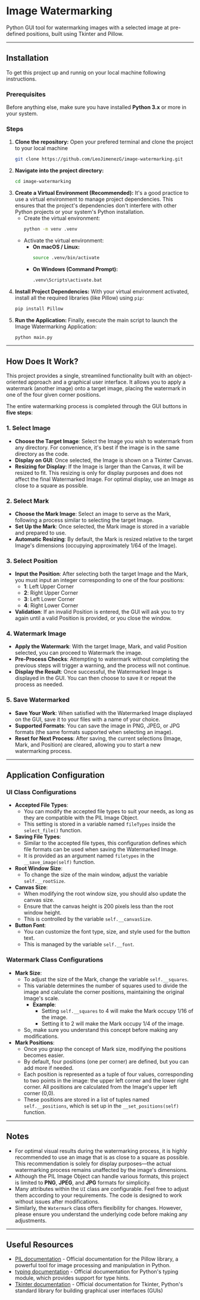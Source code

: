 # Image Watermarking

Python GUI tool for watermarking images with a selected image at pre-defined positions, built using Tkinter and Pillow.

---

## Installation

To get this project up and runnig on your local machine following instructions.

### Prerequisites
Before anything else, make sure you have installed **Python 3.x** or more in your system.

### Steps
1. **Clone the repository:**
Open your prefered terminal and clone the project to your local machine
    ```bash
    git clone https://github.com/LeoJimenezG/image-watermarking.git
    ```
2.  **Navigate into the project directory:**
    ```bash
    cd image-watermarking
    ```
3. **Create a Virtual Environment (Recommended):**
It's a good practice to use a virtual environment to manage project dependencies. This ensures that the project's dependencies don't interfere with other Python projects or your system's Python installation.
    * Create the virtual environment:
        ```bash
        python -m venv .venv
        ```
    * Activate the virtual environment:
        * **On macOS / Linux:**
            ```bash
            source .venv/bin/activate
            ```
        * **On Windows (Command Prompt):**
            ```bash
            .venv\Scripts\activate.bat
            ```
4. **Install Project Dependencies:**
With your virtual environment activated, install all the required libraries (like Pillow) using `pip`:
    ```bash
    pip install Pillow
    ```
5. **Run the Application:**
Finally, execute the main script to launch the Image Watermarking Application:
    ```bash
    python main.py
    ```

---

## How Does It Work?

This project provides a single, streamlined functionality built with an object-oriented approach and a graphical user interface. It allows you to apply a watermark (another image) onto a target image, placing the watermark in one of the four given corner positions.

The entire watermarking process is completed through the GUI buttons in **five steps**:

### 1. Select Image
- **Choose the Target Image**: Select the Image you wish to watermark from any directory. For convenience, it's best if the image is in the same directory as the code.
- **Display on GUI**: Once selected, the Image is shown on a Tkinter Canvas.
- **Resizing for Display**: If the Image is larger than the Canvas, it will be resized to fit. This resizing is only for display purposes and does not affect the final Watermarked Image. For optimal display, use an Image as close to a square as possible.

### 2. Select Mark
- **Choose the Mark Image**: Select an image to serve as the Mark, following a process similar to selecting the target Image.
- **Set Up the Mark**: Once selected, the Mark image is stored in a variable and prepared to use.
- **Automatic Resizing**: By default, the Mark is resized relative to the target Image's dimensions (occupying approximately 1/64 of the Image).

### 3. Select Position
- **Input the Position**: After selecting both the target Image and the Mark, you must input an integer corresponding to one of the four positions:
  - **1**: Left Upper Corner  
  - **2**: Right Upper Corner  
  - **3**: Left Lower Corner  
  - **4**: Right Lower Corner
- **Validation**: If an invalid Position is entered, the GUI will ask you to try again until a valid Position is provided, or you close the window.

### 4. Watermark Image
- **Apply the Watermark**: With the target Image, Mark, and valid Position selected, you can proceed to Watermark the image.
- **Pre-Process Checks**: Attempting to watermark without completing the previous steps will trigger a warning, and the process will not continue.
- **Display the Result**: Once successful, the Watermarked Image is displayed in the GUI. You can then choose to save it or repeat the process as needed.

### 5. Save Watermarked 
- **Save Your Work**: When satisfied with the Watermarked Image displayed on the GUI, save it to your files with a name of your choice.
- **Supported Formats**: You can save the image in PNG, JPEG, or JPG formats (the same formats supported when selecting an image).
- **Reset for Next Process**: After saving, the current selections (Image, Mark, and Position) are cleared, allowing you to start a new watermarking process.

---

## Application Configuration

### UI Class Configurations
- **Accepted File Types**:
  - You can modify the accepted file types to suit your needs, as long as they are compatible with the PIL Image Object.
  - This setting is stored in a variable named `fileTypes` inside the `select_file()` function.
- **Saving File Types**:
  - Similar to the accepted file types, this configuration defines which file formats can be used when saving the Watermarked Image.
  - It is provided as an argument named `filetypes` in the `__save_image(self)` function.
- **Root Window Size**:
  - To change the size of the main window, adjust the variable `self.__rootSize`.
- **Canvas Size**:
  - When modifying the root window size, you should also update the canvas size.
  - Ensure that the canvas height is 200 pixels less than the root window height.
  - This is controlled by the variable `self.__canvasSize`.
- **Button Font**:
  - You can customize the font type, size, and style used for the button text.
  - This is managed by the variable `self.__font`.

### Watermark Class Configurations
- **Mark Size**:
  - To adjust the size of the Mark, change the variable `self.__squares`.
  - This variable determines the number of squares used to divide the image and calculate the corner positions, maintaining the original Image's scale.
    - **Example**:
      - Setting `self.__squares` to 4 will make the Mark occupy 1/16 of the image.
      - Setting it to 2 will make the Mark occupy 1/4 of the image.
  - So, make sure you understand this concept before making any modifications.
- **Mark Positions**:
  - Once you grasp the concept of Mark size, modifying the positions becomes easier.
  - By default, four positions (one per corner) are defined, but you can add more if needed.
  - Each position is represented as a tuple of four values, corresponding to two points in the image: the upper left corner and the lower right corner. All positions are calculated from the Image's upper left corner (0,0).
  - These positions are stored in a list of tuples named `self.__positions`, which is set up in the `__set_positions(self)` function.

---

## Notes

- For optimal visual results during the watermarking process, it is highly recommended to use an image that is as close to a square as possible. This recommendation is solely for display purposes—the actual watermarking process remains unaffected by the image's dimensions.
- Although the PIL Image Object can handle various formats, this project is limited to **PNG**, **JPEG**, and **JPG** formats for simplicity.
- Many attributes within the `UI` class are configurable. Feel free to adjust them according to your requirements. The code is designed to work without issues after modifications.
- Similarly, the `Watermark` class offers flexibility for changes. However, please ensure you understand the underlying code before making any adjustments.

---

## Useful Resources

- [PIL documentation](https://pillow.readthedocs.io/en/stable/handbook/tutorial.html) - Official documentation for the Pillow library, a powerful tool for image processing and manipulation in Python.
- [typing documentation](https://docs.python.org/3/library/typing.html) - Official documentation for Python's typing module, which provides support for type hints.
- [Tkinter documentation](https://docs.python.org/3/library/tk.html) - Official documentation for Tkinter, Python's standard library for building graphical user interfaces (GUIs)

